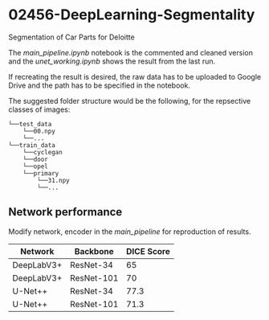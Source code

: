 # 02456-DeepLearning-Segmentality
Segmentation of Car Parts for Deloitte

The *main_pipeline.ipynb* notebook is the commented and cleaned version and the *unet_working.ipynb* shows the result from the last run.

If recreating the result is desired, the raw data has to be uploaded to Google Drive and the path has to be specified in the notebook.

The suggested folder structure would be the following, for the repsective classes of images:
```
└──test_data
    └──00.npy
    └──...
└──train_data
    └──cyclegan
    └──door
    └──opel
    └──primary
        └──31.npy
        └──...
```

## Network performance

Modify network, encoder in the *main_pipeline* for reproduction of results.

| Network    | Backbone   | DICE Score |
|------------|------------|------------|
| DeepLabV3+ | ResNet-34  | 65         |
| DeepLabV3+ | ResNet-101 | 70         |
| U-Net++    | ResNet-34  | 77.3       |
| U-Net++    | ResNet-101 | 71.3       |
